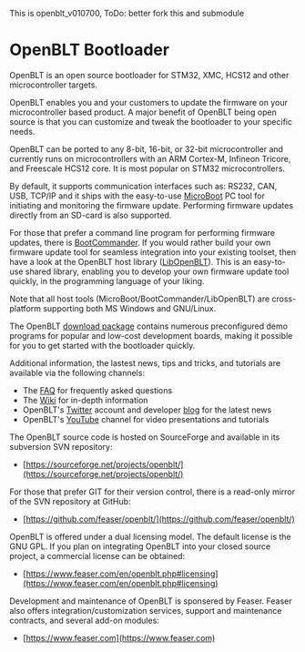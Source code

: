This is openblt_v010700, ToDo: better fork this and submodule
# OpenBLT Bootloader

OpenBLT is an open source bootloader for STM32, XMC, HCS12 and other microcontroller targets.

OpenBLT enables you and your customers to update the firmware on your microcontroller based product. A major benefit of OpenBLT being open source is that you can customize and tweak the bootloader to your specific needs.

OpenBLT can be ported to any 8-bit, 16-bit, or 32-bit microcontroller and currently runs on microcontrollers with an ARM Cortex-M, Infineon Tricore, and Freescale HCS12 core. It is most popular on STM32 microcontrollers.

By default, it supports communication interfaces such as: RS232, CAN, USB, TCP/IP and it ships with the easy-to-use [MicroBoot](https://www.feaser.com/openblt/doku.php?id=manual:microboot) PC tool for initiating and monitoring the firmware update. Performing firmware updates directly from an SD-card is also supported.

For those that prefer a command line program for performing firmware updates, there is [BootCommander](https://www.feaser.com/openblt/doku.php?id=manual:bootcommander). If you would rather build your own firmware update tool for seamless integration into your existing toolset, then have a look at the OpenBLT host library ([LibOpenBLT](https://www.feaser.com/openblt/doku.php?id=manual:libopenblt)). This is an easy-to-use shared library, enabling you to develop your own firmware update tool quickly, in the programming language of your liking.

Note that all host tools (MicroBoot/BootCommander/LibOpenBLT) are cross-platform supporting both MS Windows and GNU/Linux.

The OpenBLT [download package](https://www.feaser.com/openblt/doku.php?id=download) contains numerous preconfigured demo programs for popular and low-cost development boards, making it possible for you to get started with the bootloader quickly.

Additional information, the lastest news, tips and tricks, and tutorials are available via the following channels:

* The [FAQ](https://www.feaser.com/openblt/doku.php?id=faq) for frequently asked questions
* The [Wiki](https://www.feaser.com/openblt/doku.php) for in-depth information
* OpenBLT's [Twitter](https://twitter.com/openblt) account and developer [blog](https://www.feaser.com/en/blog/) for the latest news
* OpenBLT's [YouTube](https://www.youtube.com/channel/UC09dHkd5kULtXxcn0x2sYxw) channel for video presentations and tutorials

The OpenBLT source code is hosted on SourceForge and available in its subversion SVN repository:

* [https://sourceforge.net/projects/openblt/](https://sourceforge.net/projects/openblt/)

For those that prefer GIT for their version control, there is a read-only mirror of the SVN repository at GitHub:

* [https://github.com/feaser/openblt/](https://github.com/feaser/openblt/)

OpenBLT is offered under a dual licensing model. The default license is the GNU GPL. If you plan on integrating OpenBLT into your closed source project, a commercial license can be obtained:

- [https://www.feaser.com/en/openblt.php#licensing](https://www.feaser.com/en/openblt.php#licensing)

Development and maintenance of OpenBLT is sponsered by Feaser. Feaser also offers integration/customization services, support and maintenance contracts, and several add-on modules:

- [https://www.feaser.com](https://www.feaser.com)


